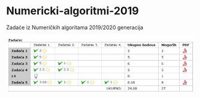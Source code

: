 # Numericki-algoritmi-2019
Zadaće iz Numeričkih algoritama 2019/2020 generacija

![](/Numericki-algoritmi-2019/uspjeh-na-zadacama.jpg)
